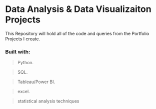 # Data Analysis & Data Visualizaiton Projects

This Repository will hold all of the code and queries from the Portfolio Projects I create.

### Built with:

>Python.

>SQL.

>Tableau/Power BI.

>excel.

>statistical analysis techniques 
